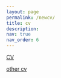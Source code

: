 ```yaml
---
layout: page
permalink: /newcv/
title: cv
description: 
nav: true
nav_order: 6
---
```


[CV](https://drive.google.com/file/d/1dzWFpqFxqTbC3vw8EWLvJjnWa_egd6LZ/view?usp=drive_link)

[other cv](/assets/CV.pdf)

<object data="{{ site.url }}/assets/CV.pdf" width="1000" height="1000" type="application/pdf"></object>
